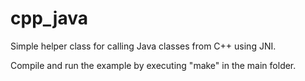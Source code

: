 # cpp_java

Simple helper class for calling Java classes from C++ using JNI. 

Compile and run the example by executing "make" in the main folder.

